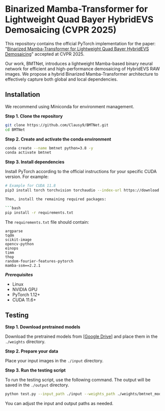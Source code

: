 

# Binarized Mamba-Transformer for Lightweight Quad Bayer HybridEVS Demosaicing (CVPR 2025)

This repository contains the official PyTorch implementation for the paper: "[Binarized Mamba-Transformer for Lightweight Quad Bayer HybridEVS Demosaicing](https://arxiv.org/abs/2403.16134)" accepted at CVPR 2025.

Our work, BMTNet, introduces a lightweight Mamba-based binary neural network for efficient and high-performance demosaicing of HybridEVS RAW images. We propose a hybrid Binarized Mamba-Transformer architecture to effectively capture both global and local dependencies.

## Installation

We recommend using Miniconda for environment management.

**Step 1. Clone the repository**

```bash
git clone https://github.com/Clausy9/BMTNet.git
cd BMTNet
```

**Step 2. Create and activate the conda environment**


```bash
conda create --name bmtnet python=3.8 -y
conda activate bmtnet
```

**Step 3. Install dependencies**

Install PyTorch according to the official instructions for your specific CUDA version. For example:

```bash
# Example for CUDA 11.8
pip3 install torch torchvision torchaudio --index-url https://download.pytorch.org/whl/cu118```

Then, install the remaining required packages:

```bash
pip install -r requirements.txt
```

The `requirements.txt` file should contain:
```
argparse
tqdm
scikit-image
opencv-python
einops
timm
thop
random-fourier-features-pytorch
mamba-ssm==2.2.1
```

***Prerequisites***
- Linux
- NVIDIA GPU
- PyTorch 1.12+
- CUDA 11.6+

## Testing

**Step 1. Download pretrained models**

Download the pretrained models from [[Google Drive](https://drive.google.com/file/d/1OfYywmGNAlolHcsZQpDS_xUG_BpWEZ85/view?usp=sharing)] and place them in the `./weights` directory.

**Step 2. Prepare your data**

Place your input images in the `./input` directory.

**Step 3. Run the testing script**

To run the testing script, use the following command. The output will be saved in the `./output` directory.

```bash
python test.py --input_path ./input --weights_path ./weights/bmtnet_model_latest.pth --save_path ./output
```

You can adjust the input and output paths as needed.


